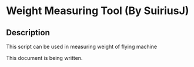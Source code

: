 Weight Measuring Tool (By SuiriusJ)
=======================
## Description

This script can be used in measuring weight of flying machine

This document is being written.
